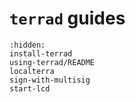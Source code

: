 # `terrad` guides

```{toctree}
:hidden:
install-terrad
using-terrad/README
localterra
sign-with-multisig
start-lcd
```
